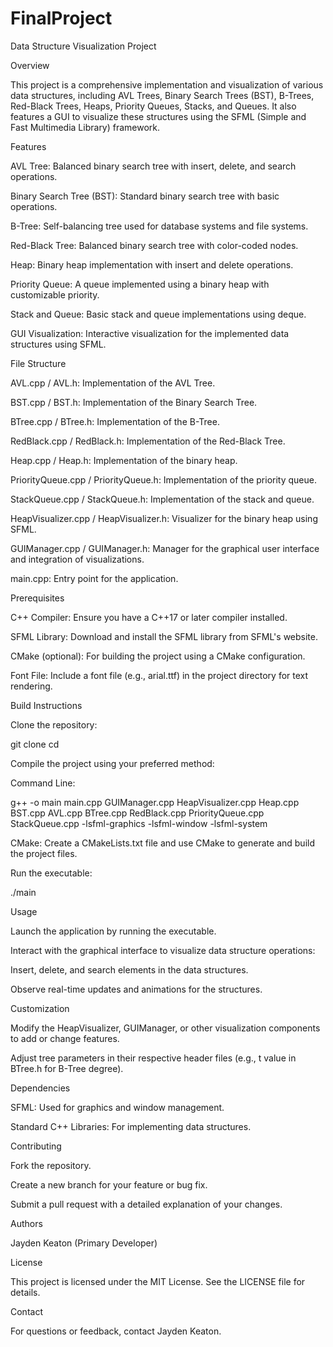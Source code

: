 # FinalProject

Data Structure Visualization Project

Overview

This project is a comprehensive implementation and visualization of various data structures, including AVL Trees, Binary Search Trees (BST), B-Trees, Red-Black Trees, Heaps, Priority Queues, Stacks, and Queues. It also features a GUI to visualize these structures using the SFML (Simple and Fast Multimedia Library) framework.

Features

AVL Tree: Balanced binary search tree with insert, delete, and search operations.

Binary Search Tree (BST): Standard binary search tree with basic operations.

B-Tree: Self-balancing tree used for database systems and file systems.

Red-Black Tree: Balanced binary search tree with color-coded nodes.

Heap: Binary heap implementation with insert and delete operations.

Priority Queue: A queue implemented using a binary heap with customizable priority.

Stack and Queue: Basic stack and queue implementations using deque.

GUI Visualization: Interactive visualization for the implemented data structures using SFML.

File Structure

AVL.cpp / AVL.h: Implementation of the AVL Tree.

BST.cpp / BST.h: Implementation of the Binary Search Tree.

BTree.cpp / BTree.h: Implementation of the B-Tree.

RedBlack.cpp / RedBlack.h: Implementation of the Red-Black Tree.

Heap.cpp / Heap.h: Implementation of the binary heap.

PriorityQueue.cpp / PriorityQueue.h: Implementation of the priority queue.

StackQueue.cpp / StackQueue.h: Implementation of the stack and queue.

HeapVisualizer.cpp / HeapVisualizer.h: Visualizer for the binary heap using SFML.

GUIManager.cpp / GUIManager.h: Manager for the graphical user interface and integration of visualizations.

main.cpp: Entry point for the application.

Prerequisites

C++ Compiler: Ensure you have a C++17 or later compiler installed.

SFML Library: Download and install the SFML library from SFML's website.

CMake (optional): For building the project using a CMake configuration.

Font File: Include a font file (e.g., arial.ttf) in the project directory for text rendering.

Build Instructions

Clone the repository:

git clone <repository-url>
cd <repository-folder>

Compile the project using your preferred method:

Command Line:

g++ -o main main.cpp GUIManager.cpp HeapVisualizer.cpp Heap.cpp BST.cpp AVL.cpp BTree.cpp RedBlack.cpp PriorityQueue.cpp StackQueue.cpp -lsfml-graphics -lsfml-window -lsfml-system

CMake:
Create a CMakeLists.txt file and use CMake to generate and build the project files.

Run the executable:

./main

Usage

Launch the application by running the executable.

Interact with the graphical interface to visualize data structure operations:

Insert, delete, and search elements in the data structures.

Observe real-time updates and animations for the structures.

Customization

Modify the HeapVisualizer, GUIManager, or other visualization components to add or change features.

Adjust tree parameters in their respective header files (e.g., t value in BTree.h for B-Tree degree).

Dependencies

SFML: Used for graphics and window management.

Standard C++ Libraries: For implementing data structures.

Contributing

Fork the repository.

Create a new branch for your feature or bug fix.

Submit a pull request with a detailed explanation of your changes.

Authors

Jayden Keaton (Primary Developer)

License

This project is licensed under the MIT License. See the LICENSE file for details.

Contact

For questions or feedback, contact Jayden Keaton.
